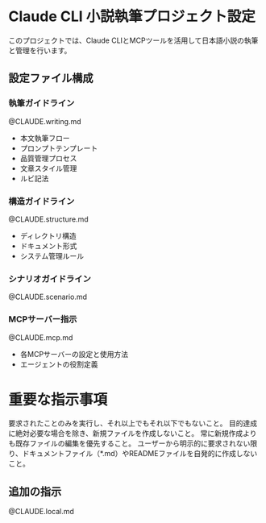 # Claude CLI 小説執筆プロジェクト設定

このプロジェクトでは、Claude CLIとMCPツールを活用して日本語小説の執筆と管理を行います。

## 設定ファイル構成

### 執筆ガイドライン
@CLAUDE.writing.md
- 本文執筆フロー
- プロンプトテンプレート
- 品質管理プロセス
- 文章スタイル管理
- ルビ記法

### 構造ガイドライン
@CLAUDE.structure.md
- ディレクトリ構造
- ドキュメント形式
- システム管理ルール

### シナリオガイドライン
@CLAUDE.scenario.md

### MCPサーバー指示
@CLAUDE.mcp.md
- 各MCPサーバーの設定と使用方法
- エージェントの役割定義

# 重要な指示事項
要求されたことのみを実行し、それ以上でもそれ以下でもないこと。
目的達成に絶対必要な場合を除き、新規ファイルを作成しないこと。
常に新規作成よりも既存ファイルの編集を優先すること。
ユーザーから明示的に要求されない限り、ドキュメントファイル（*.md）やREADMEファイルを自発的に作成しないこと。

## 追加の指示
@CLAUDE.local.md
